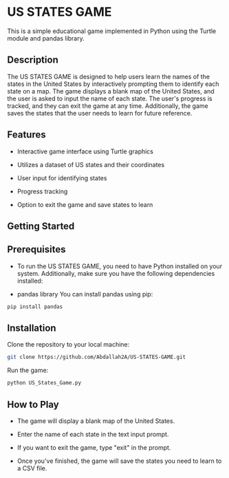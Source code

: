 # US STATES GAME
This is a simple educational game implemented in Python using the Turtle module and pandas library.

## Description
The US STATES GAME is designed to help users learn the names of the states in the United States by interactively prompting them to identify each state on a map. The game displays a blank map of the United States, and the user is asked to input the name of each state. The user's progress is tracked, and they can exit the game at any time. Additionally, the game saves the states that the user needs to learn for future reference.

## Features

- Interactive game interface using Turtle graphics
 
- Utilizes a dataset of US states and their coordinates

- User input for identifying states

- Progress tracking

- Option to exit the game and save states to learn

## Getting Started
## Prerequisites
- To run the US STATES GAME, you need to have Python installed on your system. Additionally, make sure you have the following dependencies installed:

- pandas library
You can install pandas using pip:

```bash
pip install pandas
```

## Installation
Clone the repository to your local machine:
```bash
git clone https://github.com/Abdallah2A/US-STATES-GAME.git
```

Run the game:
```bash
python US_States_Game.py
```

## How to Play
- The game will display a blank map of the United States.

- Enter the name of each state in the text input prompt.

- If you want to exit the game, type "exit" in the prompt.

- Once you've finished, the game will save the states you need to learn to a CSV file.

